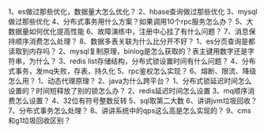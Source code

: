 1、es做过那些优化，数据量大怎么优化？
2、hbase查询做过那些优化
3、mysql做过那些优化
4、分布式事务用什么方案？如果调用10个rpc服务怎么办？
5、大数据量如何优化提高性能
6、故障演练中，注册中心挂了有什么问题？
7、消息保持顺序消费怎么处理？
8、数据多表关联为什么比分开不好？
1、es分页查询是都读取到内存吗？
2、mysql复制原理，binlog是怎么获取的？表主键用数字还是字符串，为什么？
3、redis list存储结构，分布式锁设置时间有什么问题？
4、分布式事务，发mq失败，存表，持久化
5、rpc鉴权怎么实现？
6、熔断、限流、降级怎么用？
1、动态代理原理？
2、java为什么跨平台？
1、分布式锁延迟时间怎么设置的？时间短释放了别的锁怎么办？
2、redis延迟时间怎么设置
3、mq顺序消费怎么设置？
4、32位有符号整数反转
5、sql取第二大数
6、讲讲jvm垃圾回收？
7、分布式事务怎么处理？
8、讲讲系统中的qps这么高是怎么实现的？
9、cms和g1垃圾回收区别？
